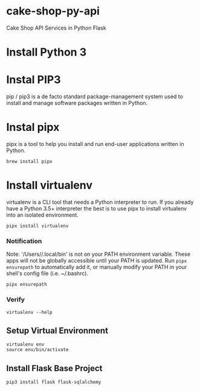 # cake-shop-py-api
Cake Shop API Services in Python Flask

# Install Python 3

# Instal PIP3
pip / pip3 is a de facto standard package-management system used to install and manage software packages written in Python. 

# Instal pipx
pipx is a tool to help you install and run end-user applications written in Python.  

```
brew install pipx
```

# Install virtualenv
virtualenv is a CLI tool that needs a Python interpreter to run. If you already have a Python 3.5+ interpreter the best is to use pipx to install virtualenv into an isolated environment. 

```
pipx install virtualenv
```

### Notification  
Note: '/Users/<userName>/.local/bin' is not on your PATH environment variable. These apps will not be globally accessible until your PATH is updated. Run `pipx ensurepath` to automatically add it, or manually modify your PATH in your shell's config file (i.e. ~/.bashrc).  

```
pipx ensurepath
```

### Verify  
```
virtualenv --help
```

## Setup Virtual Environment

```
virtualenv env
source env/bin/activate
```

## Install Flask Base Project

```
pip3 install flask flask-sqlalchemy
```


